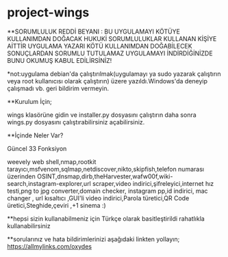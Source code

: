 # project-wings
**SORUMLULUK REDDİ BEYANI : BU UYGULAMAYI KÖTÜYE KULLANIMDAN DOĞACAK HUKUKİ SORUMLULUKLAR KULLANAN KİŞİYE AİTTİR UYGULAMA YAZARI KÖTÜ KULLANIMDAN DOĞABİLECEK SONUÇLARDAN SORUMLU TUTULAMAZ UYGULAMAYI İNDİRDİĞİNİZDE BUNU OKUMUŞ KABUL EDİLİRSİNİZ!

*not:uygulama debian'da çalıştırılmak(uygulamayı ya sudo yazarak çalıştırın veya root kullanıcısı olarak çalıştırın) üzere yazıldı.Windows'da deneyip çalışmadı vb. geri bildirim vermeyin.

**Kurulum İçin;

wings klasörüne gidin ve installer.py dosyasını çalıştırın daha sonra wings.py dosyasını çalıştırabilirsiniz açabilirsiniz.

**İçinde Neler Var?

Güncel 33 Fonksiyon

weevely web shell,nmap,rootkit tarayıcı,msfvenom,sqlmap,netdiscover,nikto,skipfish,telefon numarası üzerinden OSINT,dnsmap,dirb,theHarvester,wafw00f,wiki-search,instagram-explorer,url scraper,video indirici,şifreleyici,internet hız testi,png to jpg converter,domain checker, instagram pp,id indirici, mac changer , url kısaltıcı ,GUI'li video indirici,Parola türetici,QR Code üretici,Steghide,çeviri ,+1 sinema :)

**hepsi sizin kullanabilmeniz için Türkçe olarak basitleştirildi rahatlıkla kullanabilirsiniz

**sorularınız ve hata bildirimlerinizi aşağıdaki linkten yollayın;
https://allmylinks.com/oxydes
